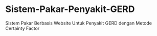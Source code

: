 # Sistem-Pakar-Penyakit-GERD
Sistem Pakar Berbasis Website Untuk Penyakit GERD dengan Metode Certainty Factor
